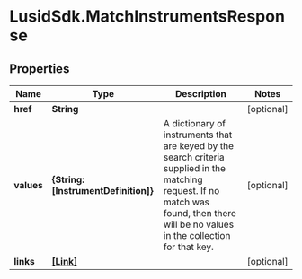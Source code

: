 # LusidSdk.MatchInstrumentsResponse

## Properties
Name | Type | Description | Notes
------------ | ------------- | ------------- | -------------
**href** | **String** |  | [optional] 
**values** | **{String: [InstrumentDefinition]}** | A dictionary of instruments that are keyed by the search criteria supplied in the  matching request. If no match was found, then there will be no values in the collection  for that key. | [optional] 
**links** | [**[Link]**](Link.md) |  | [optional] 


